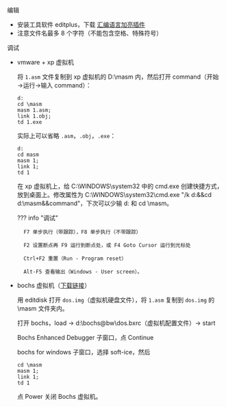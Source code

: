 

编辑

- 安装工具软件 editplus，下载 [汇编语言加亮插件](http://cc.zju.edu.cn/bhh/asm-syntax.rar)
- 注意文件名最多 8 个字符（不能包含空格、特殊符号）

调试

- vmware + xp 虚拟机

    将 `1.asm` 文件复制到 xp 虚拟机的 D:\masm 内，然后打开 command（开始→运行→输入 command）：

    ```
    d:
    cd \masm
    masm 1.asm;
    link 1.obj;
    td 1.exe
    ```

    实际上可以省略 `.asm`，`.obj`，`.exe`：

    ```
    d:
    cd masm
    masm 1;
    link 1;
    td 1
    ```

    在 xp 虚拟机上，给 C:\WINDOWS\system32 中的 cmd.exe 创建快捷方式，放到桌面上。修改属性为 C:\WINDOWS\system32\cmd.exe "/k d:&&cd d:\masm&&command"，下次可以少输 d: 和 cd \masm。

    ??? info "调试"

        F7 单步执行（带跟踪），F8 单步执行（不带跟踪）
    
        F2 设置断点再 F9 运行到断点处，或 F4 Goto Cursor 运行到光标处
    
        Ctrl+F2 重置（Run - Program reset）
    
        Alt-F5 查看输出（Windows - User screen）。

- bochs 虚拟机（[下载链接](http://cc.zju.edu.cn/bhh/bochs@bw.zip)）

    用 editdisk 打开 `dos.img`（虚拟机硬盘文件），将 `1.asm` 复制到 `dos.img` 的 \masm 文件夹内。

    打开 bochs，load → d:\bochs@bw\dos.bxrc（虚拟机配置文件）→ start

    Bochs Enhanced Debugger 子窗口，点 Continue

    bochs for windows 子窗口，选择 soft-ice，然后

    ```
    cd \masm
    masm 1;
    link 1;
    td 1
    ```

    点 Power 关闭 Bochs 虚拟机。





